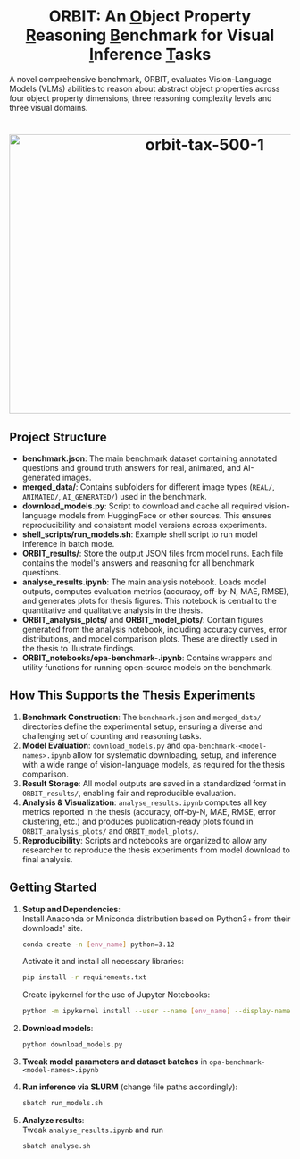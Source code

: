 <h1 align="center"> ORBIT: An <ins>O</ins>bject Property <ins>R</ins>easoning <ins>B</ins>enchmark for Visual <ins>I</ins>nference <ins>T</ins>asks</h1>

A novel comprehensive benchmark, ORBIT, evaluates Vision-Language Models (VLMs) abilities to reason about abstract object properties across four object property dimensions, 
three reasoning complexity levels and three visual domains.

<h1 align="center"><img width="684" height="500" alt="orbit-tax-500-1" src="https://github.com/user-attachments/assets/52bd4e19-ca8f-45ab-aa44-0992726c3897" /></h1>

## Project Structure

- **benchmark.json**: The main benchmark dataset containing annotated questions and ground truth answers for real, animated, and AI-generated images.
- **merged_data/**: Contains subfolders for different image types (`REAL/`, `ANIMATED/`, `AI_GENERATED/`) used in the benchmark.
- **download_models.py**: Script to download and cache all required vision-language models from HuggingFace or other sources. This ensures reproducibility and consistent model versions across experiments.
- **shell_scripts/run_models.sh**: Example shell script to run model inference in batch mode.
- **ORBIT_results/**: Store the output JSON files from model runs. Each file contains the model's answers and reasoning for all benchmark questions.
- **analyse_results.ipynb**: The main analysis notebook. Loads model outputs, computes evaluation metrics (accuracy, off-by-N, MAE, RMSE), and generates plots for thesis figures. This notebook is central to the quantitative and qualitative analysis in the thesis.
- **ORBIT_analysis_plots/** and **ORBIT_model_plots/**: Contain figures generated from the analysis notebook, including accuracy curves, error distributions, and model comparison plots. These are directly used in the thesis to illustrate findings.
- **ORBIT_notebooks/opa-benchmark-<model-names>.ipynb**: Contains wrappers and utility functions for running open-source models on the benchmark.
<!-- - **pdf2bench.py**: Utility for converting PDF-based datasets into the benchmark format. -->
<!-- - **create_notebook.py**: Script to auto-generate Jupyter notebooks for new experiments or model evaluations. -->

## How This Supports the Thesis Experiments

1. **Benchmark Construction**: The `benchmark.json` and `merged_data/` directories define the experimental setup, ensuring a diverse and challenging set of counting and reasoning tasks.
2. **Model Evaluation**: `download_models.py` and `opa-benchmark-<model-names>.ipynb` allow for systematic downloading, setup, and inference with a wide range of vision-language models, as required for the thesis comparison.
3. **Result Storage**: All model outputs are saved in a standardized format in `ORBIT_results/`, enabling fair and reproducible evaluation.
4. **Analysis & Visualization**: `analyse_results.ipynb` computes all key metrics reported in the thesis (accuracy, off-by-N, MAE, RMSE, error clustering, etc.) and produces publication-ready plots found in `ORBIT_analysis_plots/` and `ORBIT_model_plots/`.
5. **Reproducibility**: Scripts and notebooks are organized to allow any researcher to reproduce the thesis experiments from model download to final analysis.

## Getting Started

1. **Setup and Dependencies**:  
   Install Anaconda or Miniconda distribution based on Python3+ from their downloads' site.
   ```bash 
   conda create -n [env_name] python=3.12
   ```
   Activate it and install all necessary libraries:  
   ```bash 
   pip install -r requirements.txt
   ```
   Create ipykernel for the use of Jupyter Notebooks:
   ```bash
   python -m ipykernel install --user --name [env_name] --display-name "[any_name]"
   ```

2. **Download models**:
   ```bash
   python download_models.py
   ```

3. **Tweak model parameters and dataset batches** in `opa-benchmark-<model-names>.ipynb`

4. **Run inference via SLURM** (change file paths accordingly):
   ```bash
   sbatch run_models.sh
   ```

5. **Analyze results**:  
   Tweak `analyse_results.ipynb` and run  
   ```bash
   sbatch analyse.sh
   ```

 
